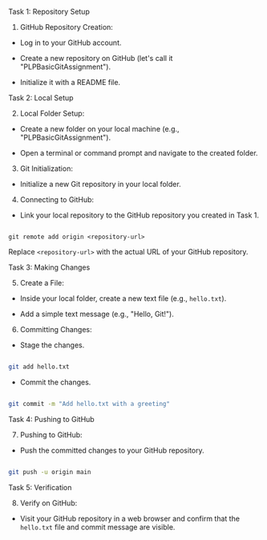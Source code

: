Task 1: Repository Setup

1. GitHub Repository Creation:

  - Log in to your GitHub account.

  - Create a new repository on GitHub (let's call it "PLPBasicGitAssignment").

  - Initialize it with a README file.



Task 2: Local Setup

2. Local Folder Setup:

  - Create a new folder on your local machine (e.g., "PLPBasicGitAssignment").

  - Open a terminal or command prompt and navigate to the created folder.



3. Git Initialization:

  - Initialize a new Git repository in your local folder.



4. Connecting to GitHub:

  - Link your local repository to the GitHub repository you created in Task 1.

   ```

git remote add origin <repository-url>

   ```

   Replace `<repository-url>` with the actual URL of your GitHub repository.



Task 3: Making Changes

5. Create a File:

  - Inside your local folder, create a new text file (e.g., `hello.txt`).

  - Add a simple text message (e.g., "Hello, Git!").



6. Committing Changes:

  - Stage the changes.

   ```bash

   git add hello.txt

   ```

  - Commit the changes.

   ```bash

   git commit -m "Add hello.txt with a greeting"

   ```



Task 4: Pushing to GitHub

7. Pushing to GitHub:

  - Push the committed changes to your GitHub repository.

   ```bash

   git push -u origin main

   ```



Task 5: Verification

8. Verify on GitHub:

  - Visit your GitHub repository in a web browser and confirm that the `hello.txt` file and commit message are visible.
